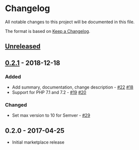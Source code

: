 # Changelog

All notable changes to this project will be documented in this file.

The format is based on [Keep a Changelog](http://keepachangelog.com/en/1.0.0/).

## [Unreleased]

## [0.2.1] - 2018-12-18

### Added

- Add summary, documentation, change description - [#22](https://github.com/owncloud/files_external_ftp/issues/22) [#18](https://github.com/owncloud/files_external_ftp/issues/18)
- Support for PHP 7.1 and 7.2 - [#19](https://github.com/owncloud/files_external_ftp/issues/19) [#20](https://github.com/owncloud/files_external_ftp/issues/20)

### Changed

- Set max version to 10 for Semver - [#29](https://github.com/owncloud/files_external_ftp/issues/29)

## 0.2.0 - 2017-04-25

 - Initial marketplace release

[Unreleased]: https://github.com/owncloud/files_external_ftp/compare/v0.2.1...master
[0.2.1]: https://github.com/owncloud/files_external_ftp/compare/v0.2.0...v0.2.1

